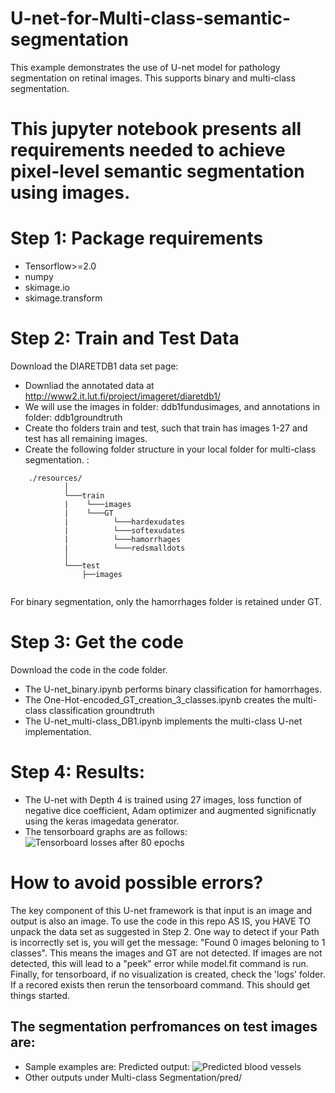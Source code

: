 # U-net-for-Multi-class-semantic-segmentation

 This example demonstrates the use of U-net model for pathology segmentation on retinal images. This supports binary and multi-class segmentation.

# This jupyter notebook presents all requirements needed to achieve pixel-level semantic segmentation using images. 

# Step 1: Package requirements
* Tensorflow>=2.0
* numpy
* skimage.io
* skimage.transform

# Step 2: Train and Test Data
Download the DIARETDB1 data set page:
* Downliad the annotated data at http://www2.it.lut.fi/project/imageret/diaretdb1/
* We will use the images in folder: ddb1fundusimages, and annotations in folder: ddb1groundtruth
* Create tho folders train and test, such that train has images 1-27 and test has all remaining images.
* Create the following folder structure in your local folder for multi-class segmentation. :
```
    ./resources/
            │
            └───train
            |    └───images
            |    └───GT
            |          └───hardexudates
            |          └───softexudates
            |          └───hamorrhages
            |          └───redsmalldots
            │
            └───test
                ├──images
        
   ```
 For binary segmentation, only the hamorrhages folder is retained under GT.
 # Step 3: Get the code
 Download the code in the code folder. 
 * The U-net_binary.ipynb performs binary classification for hamorrhages. 
 * The One-Hot-encoded_GT_creation_3_classes.ipynb creates the multi-class classification groundtruth
 * The U-net_multi-class_DB1.ipynb implements the multi-class U-net implementation.
 
 # Step 4: Results:
 * The U-net with Depth 4 is trained using 27 images, loss function of negative dice coefficient, Adam optimizer and augmented significnatly using the keras imagedata generator.
 * The tensorboard graphs are as follows:
 ![Tensorboard losses after 80 epochs](images/tensorboard.png)
 
 # How to avoid possible errors?
 The key component of this U-net framework is that input is an image and output is also an image. To use the code in this repo AS IS, you HAVE TO unpack the data set as suggested in Step 2. One way to detect if your Path is incorrectly set is, you will get the message: "Found 0 images beloning to 1 classes". This means the images and GT are not detected. If images are not detected, this will lead to a "peek" error while model.fit command is run. 
Finally, for tensorboard, if no visualization is created, check the 'logs' folder. If a recored exists then rerun the tensorboard command. This should get things started.
 
 ## The segmentation perfromances on test images are: 
  
 * Sample examples are:
 Predicted output:  ![Predicted blood vessels](images/Result.png)
 * Other outputs under Multi-class Segmentation/pred/
 

          
          
      

